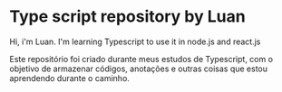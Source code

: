 # Type script repository by Luan

Hi, i'm Luan.
I'm learning Typescript to use it in node.js and react.js

Este repositório foi criado durante meus estudos de Typescript, com o objetivo de armazenar códigos, anotações e outras coisas que estou aprendendo durante o caminho.